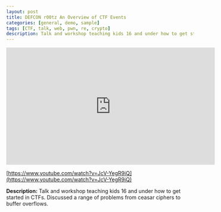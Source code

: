 ```yaml
---
layout: post
title: DEFCON r00tz An Overview of CTF Events
categories: [general, demo, sample]
tags: [CTF, talk, web, pwn, re, crypto]
description: Talk and workshop teaching kids 16 and under how to get started in CTFs. Discussed a range of problems from ceasar ciphers to buffer overflows.
---
```

<iframe width="560" height="315" src="https://www.youtube.com/embed/JcV-YegR9iQ" title="YouTube video player" frameborder="0" allow="accelerometer; autoplay; clipboard-write; encrypted-media; gyroscope; picture-in-picture" allowfullscreen></iframe>

[https://www.youtube.com/watch?v=JcV-YegR9iQ](https://www.youtube.com/watch?v=JcV-YegR9iQ)

**Description:** Talk and workshop teaching kids 16 and under how to get started in CTFs. Discussed a range of problems from ceasar ciphers to buffer overflows.
